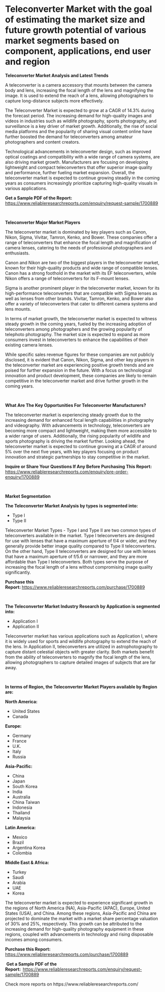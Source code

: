 <p><h1>Teleconverter Market with the goal of estimating the market size and future growth potential of various market segments based on component, applications, end user and region</h1></p><p><strong>Teleconverter Market Analysis and Latest Trends</strong></p>
<p><p>A teleconverter is a camera accessory that mounts between the camera body and lens, increasing the focal length of the lens and magnifying the image. It is used to extend the reach of a lens, allowing photographers to capture long-distance subjects more effectively.</p><p>The Teleconverter Market is expected to grow at a CAGR of 14.3% during the forecast period. The increasing demand for high-quality images and videos in industries such as wildlife photography, sports photography, and surveillance is a key driver of market growth. Additionally, the rise of social media platforms and the popularity of sharing visual content online have further boosted the demand for teleconverters among amateur photographers and content creators.</p><p>Technological advancements in teleconverter design, such as improved optical coatings and compatibility with a wide range of camera systems, are also driving market growth. Manufacturers are focusing on developing lightweight and compact teleconverters that offer superior image quality and performance, further fueling market expansion. Overall, the teleconverter market is expected to continue growing steadily in the coming years as consumers increasingly prioritize capturing high-quality visuals in various applications.</p></p>
<p><strong>Get a Sample PDF of the Report:&nbsp;</strong> <a href="https://www.reliableresearchreports.com/enquiry/request-sample/1700889">https://www.reliableresearchreports.com/enquiry/request-sample/1700889</a></p>
<p>&nbsp;</p>
<p><strong>Teleconverter Major Market Players</strong></p>
<p><p>The teleconverter market is dominated by key players such as Canon, Nikon, Sigma, Vivitar, Tamron, Kenko, and Bower. These companies offer a range of teleconverters that enhance the focal length and magnification of camera lenses, catering to the needs of professional photographers and enthusiasts.</p><p>Canon and Nikon are two of the biggest players in the teleconverter market, known for their high-quality products and wide range of compatible lenses. Canon has a strong foothold in the market with its EF teleconverters, while Nikon offers a range of teleconverters for its F-mount lenses.</p><p>Sigma is another prominent player in the teleconverter market, known for its high-performance teleconverters that are compatible with Sigma lenses as well as lenses from other brands. Vivitar, Tamron, Kenko, and Bower also offer a variety of teleconverters that cater to different camera systems and lens mounts.</p><p>In terms of market growth, the teleconverter market is expected to witness steady growth in the coming years, fueled by the increasing adoption of teleconverters among photographers and the growing popularity of telephoto photography. The market size is expected to expand as more consumers invest in teleconverters to enhance the capabilities of their existing camera lenses.</p><p>While specific sales revenue figures for these companies are not publicly disclosed, it is evident that Canon, Nikon, Sigma, and other key players in the teleconverter market are experiencing positive growth trends and are poised for further expansion in the future. With a focus on technological innovation and product development, these companies are likely to remain competitive in the teleconverter market and drive further growth in the coming years.</p></p>
<p>&nbsp;</p>
<p><strong>What Are The Key Opportunities For Teleconverter Manufacturers?</strong></p>
<p><p>The teleconverter market is experiencing steady growth due to the increasing demand for enhanced focal length capabilities in photography and videography. With advancements in technology, teleconverters are becoming more compact and lightweight, making them more accessible to a wider range of users. Additionally, the rising popularity of wildlife and sports photography is driving the market further. Looking ahead, the teleconverter market is expected to continue growing at a CAGR of around 5% over the next five years, with key players focusing on product innovation and strategic partnerships to stay competitive in the market.</p></p>
<p><strong>Inquire or Share Your Questions If Any Before Purchasing This Report:</strong> <a href="https://www.reliableresearchreports.com/enquiry/pre-order-enquiry/1700889">https://www.reliableresearchreports.com/enquiry/pre-order-enquiry/1700889</a></p>
<p>&nbsp;</p>
<p><strong>Market Segmentation</strong></p>
<p><strong>The Teleconverter Market Analysis by types is segmented into:</strong></p>
<p><ul><li>Type I</li><li>Type II</li></ul></p>
<p><p>Teleconverter Market Types - Type I and Type II are two common types of teleconverters available in the market. Type I teleconverters are designed for use with lenses that have a maximum aperture of f/4 or wider, and they generally provide better image quality compared to Type II teleconverters. On the other hand, Type II teleconverters are designed for use with lenses that have a maximum aperture of f/5.6 or narrower, and they are more affordable than Type I teleconverters. Both types serve the purpose of increasing the focal length of a lens without compromising image quality significantly.</p></p>
<p><strong>Purchase this Report:&nbsp;</strong><a href="https://www.reliableresearchreports.com/purchase/1700889">https://www.reliableresearchreports.com/purchase/1700889</a></p>
<p>&nbsp;</p>
<p><strong>The Teleconverter Market Industry Research by Application is segmented into:</strong></p>
<p><ul><li>Application I</li><li>Application II</li></ul></p>
<p><p>Teleconverter market has various applications such as Application I, where it is widely used for sports and wildlife photography to extend the reach of the lens. In Application II, teleconverters are utilized in astrophotography to capture distant celestial objects with greater clarity. Both markets benefit from the ability of teleconverters to magnify the focal length of the lens, allowing photographers to capture detailed images of subjects that are far away.</p></p>
<p>&nbsp;</p>
<p><strong>In terms of Region, the Teleconverter Market Players available by Region are:</strong></p>
<p>
    <p> <strong> North America: </strong>
        <ul>
            <li>United States</li>
            <li>Canada</li>
        </ul>
        </p> 
    <p> <strong> Europe: </strong>
        <ul>
            <li>Germany</li>
            <li>France</li>
            <li>U.K.</li>
            <li>Italy</li>
            <li>Russia</li>
        </ul>
        </p> 
    <p> <strong> Asia-Pacific: </strong>
        <ul>
            <li>China</li>
            <li>Japan</li>
            <li>South Korea</li>
            <li>India</li>
            <li>Australia</li>
            <li>China Taiwan</li>
            <li>Indonesia</li>
            <li>Thailand</li>
            <li>Malaysia</li>
        </ul>
        </p> 
    <p> <strong> Latin America: </strong>
        <ul>
            <li>Mexico</li>
            <li>Brazil</li>
            <li>Argentina Korea</li>
            <li>Colombia</li>
        </ul>
        </p> 
    <p> <strong> Middle East & Africa: </strong>
        <ul>
            <li>Turkey</li>
            <li>Saudi</li>
            <li>Arabia</li>
            <li>UAE</li>
            <li>Korea</li>
        </ul>
    </p>
    </p>
<p><p>The teleconverter market is expected to experience significant growth in the regions of North America (NA), Asia-Pacific (APAC), Europe, United States (USA), and China. Among these regions, Asia-Pacific and China are projected to dominate the market with a market share percentage valuation of 30% and 25%, respectively. This growth can be attributed to the increasing demand for high-quality photography equipment in these regions, coupled with advancements in technology and rising disposable incomes among consumers.</p></p>
<p><strong>Purchase this Report: </strong><a href="https://www.reliableresearchreports.com/purchase/1700889">https://www.reliableresearchreports.com/purchase/1700889</a></p>
<p>&nbsp;<strong>Get a Sample PDF of the Report:&nbsp;&nbsp;</strong><a href="https://www.reliableresearchreports.com/enquiry/request-sample/1700889">https://www.reliableresearchreports.com/enquiry/request-sample/1700889</a></p>
<p><strong></strong></p>
<p>Check more reports on https://www.reliableresearchreports.com/</p>